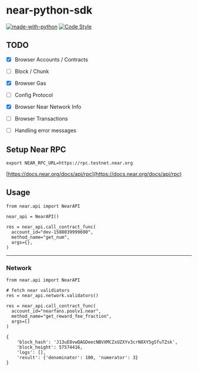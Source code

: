 # near-python-sdk

[![made-with-python](https://img.shields.io/badge/Made%20with-Python-1f425f.svg)](https://www.python.org/)
[![Code Style](https://img.shields.io/badge/code%20style-black-000000.svg)](https://github.com/psf/black)

## TODO

- [x] Browser Accounts / Contracts
- [ ] Block / Chunk
- [x] Browser Gas
- [ ] Config Protocol
- [x] Browser Near Network Info
- [ ] Browser Transactions
- [ ] Handling error messages


## Setup Near RPC

```.shell
export NEAR_RPC_URL=https://rpc.testnet.near.org
```
[https://docs.near.org/docs/api/rpc](https://docs.near.org/docs/api/rpc)


## Usage
```.python
from near.api import NearAPI

near_api = NearAPI()

res = near_api.call_contract_func(
  account_id="dev-1588039999690",
  method_name="get_num",
  args={},
)
```

---

### Network

```.python
from near.api import NearAPI

# fetch near validiators
res = near_api.network.validators()

res = near_api.call_contract_func(
  account_id="nearfans.poolv1.near",
  method_name="get_reward_fee_fraction",
  args=[]
)

{
	'block_hash': 'J13uE8vwQAGDeecNBVXMCZxUZXYv3crN8XY5gSfuTZsk',
 	'block_height': 57574416,
  	'logs': [],
  	'result': {'denominator': 100, 'numerator': 3}
}

```

